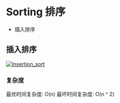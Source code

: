 # Sorting 排序

+ 插入排序

## 插入排序
[![Insertion_sort]()](./insertion_sort.svg)

### 复杂度
最优时间复杂度: O(n)
最坏时间复杂度: O(n ^ 2)

